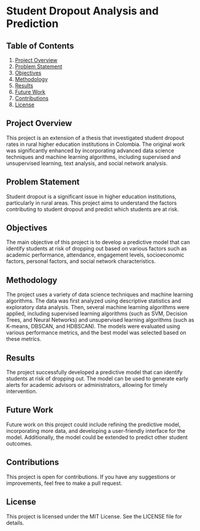 # Student Dropout Analysis and Prediction

## Table of Contents
1. [Project Overview](#project-overview)
2. [Problem Statement](#problem-statement)
3. [Objectives](#objectives)
4. [Methodology](#methodology)
5. [Results](#results)
6. [Future Work](#future-work)
7. [Contributions](#contributions)
8. [License](#license)

## Project Overview
This project is an extension of a thesis that investigated student dropout rates in rural higher education institutions in Colombia. The original work was significantly enhanced by incorporating advanced data science techniques and machine learning algorithms, including supervised and unsupervised learning, text analysis, and social network analysis.

## Problem Statement
Student dropout is a significant issue in higher education institutions, particularly in rural areas. This project aims to understand the factors contributing to student dropout and predict which students are at risk.

## Objectives
The main objective of this project is to develop a predictive model that can identify students at risk of dropping out based on various factors such as academic performance, attendance, engagement levels, socioeconomic factors, personal factors, and social network characteristics.

## Methodology
The project uses a variety of data science techniques and machine learning algorithms. The data was first analyzed using descriptive statistics and exploratory data analysis. Then, several machine learning algorithms were applied, including supervised learning algorithms (such as SVM, Decision Trees, and Neural Networks) and unsupervised learning algorithms (such as K-means, DBSCAN, and HDBSCAN). The models were evaluated using various performance metrics, and the best model was selected based on these metrics.

## Results
The project successfully developed a predictive model that can identify students at risk of dropping out. The model can be used to generate early alerts for academic advisors or administrators, allowing for timely intervention.

## Future Work
Future work on this project could include refining the predictive model, incorporating more data, and developing a user-friendly interface for the model. Additionally, the model could be extended to predict other student outcomes.

## Contributions
This project is open for contributions. If you have any suggestions or improvements, feel free to make a pull request.

## License
This project is licensed under the MIT License. See the LICENSE file for details.

